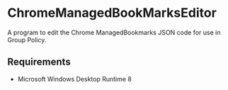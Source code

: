 # ChromeManagedBookMarksEditor

A program to edit the Chrome ManagedBookmarks JSON code for use in Group Policy.

## Requirements
- Microsoft Windows Desktop Runtime 8 
